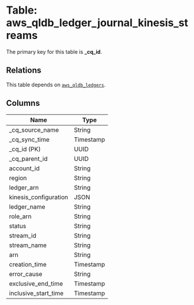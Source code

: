 # Table: aws_qldb_ledger_journal_kinesis_streams



The primary key for this table is **_cq_id**.

## Relations
This table depends on [`aws_qldb_ledgers`](aws_qldb_ledgers.md).

## Columns
| Name          | Type          |
| ------------- | ------------- |
|_cq_source_name|String|
|_cq_sync_time|Timestamp|
|_cq_id (PK)|UUID|
|_cq_parent_id|UUID|
|account_id|String|
|region|String|
|ledger_arn|String|
|kinesis_configuration|JSON|
|ledger_name|String|
|role_arn|String|
|status|String|
|stream_id|String|
|stream_name|String|
|arn|String|
|creation_time|Timestamp|
|error_cause|String|
|exclusive_end_time|Timestamp|
|inclusive_start_time|Timestamp|